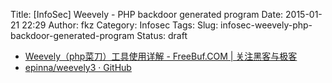 Title: [InfoSec] Weevely - PHP backdoor generated program 
Date: 2015-01-21 22:29
Author: fkz
Category: Infosec
Tags: 
Slug: infosec-weevely-php-backdoor-generated-program
Status: draft

- [Weevely（php菜刀）工具使用详解 - FreeBuf.COM | 关注黑客与极客](http://www.freebuf.com/tools/39765.html)  
- [epinna/weevely3 · GitHub](https://github.com/epinna/weevely3)  
